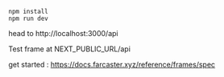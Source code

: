 ```
npm install
npm run dev
```
head to http://localhost:3000/api

Test frame at NEXT_PUBLIC_URL/api

get started : https://docs.farcaster.xyz/reference/frames/spec